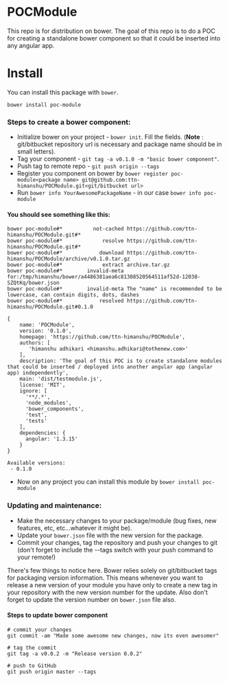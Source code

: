 # POCModule
This repo is for distribution on bower. The goal of this repo is to do a POC for creating a standalone bower component so that it could be inserted into any angular app.

# Install
You can install this package with `bower`.

```bower install poc-module```


### Steps to create a bower component:

- Initialize bower on your project - `bower init`. Fill the fields. (**Note** : git/bitbucket repository url is necessary and package name should be in small letters).
- Tag your component - `git tag -a v0.1.0 -m "basic bower component"`.
- Push tag to remote repo - `git push origin --tags`
- Register you component on bower by `bower register poc-module<package name> git@github.com:ttn-himanshu/POCModule.git<git/bitbucket url>`
- Run `bower info YourAwesomePackageName`  - in our case `bower info poc-module`

#### You should see something like this:

```
bower poc-module#*          not-cached https://github.com/ttn-himanshu/POCModule.git#*
bower poc-module#*             resolve https://github.com/ttn-himanshu/POCModule.git#*
bower poc-module#*            download https://github.com/ttn-himanshu/POCModule/archive/v0.1.0.tar.gz
bower poc-module#*             extract archive.tar.gz
bower poc-module#*        invalid-meta for:/tmp/himanshu/bower/a4486381aea6c81308520564511af52d-12038-SZQtKq/bower.json
bower poc-module#*        invalid-meta The "name" is recommended to be lowercase, can contain digits, dots, dashes
bower poc-module#*            resolved https://github.com/ttn-himanshu/POCModule.git#0.1.0

{
	name: 'POCModule',
	version: '0.1.0',
	homepage: 'https://github.com/ttn-himanshu/POCModule',
	authors: [
	   'himanshu adhikari <himanshu.adhikari@tothenew.com>'
	],
	description: 'The goal of this POC is to create standalone modules that could be inserted / deployed into another angular app (angular app) independently',
	main: 'dist/testmodule.js',
	license: 'MIT',
	ignore: [
	  '**/.*',
	  'node_modules',
	  'bower_components',
	  'test',
	  'tests'
	],
	dependencies: {
	  angular: '1.3.15'
	}
}

Available versions:
 - 0.1.0
```

- Now on any project you can install this module by 
```bower install poc-module```


### Updating and maintenance:
- Make the necessary changes to your package/module (bug fixes, new features, etc, etc...whatever it might be).
- Update your `bower.json` file with the new version for the package.
- Commit your changes, tag the repository and push your changes to git (don't forget to include the --tags switch with your push command to your remote!)


There's few things to notice here. Bower relies solely on git/bitbucket tags for packaging version information. This means whenever you want to release a new version of your module you have only to create a new tag in your repository with the new version number for the update. Also don't forget to update the version number on `bower.json` file also.

#### Steps to update bower component
```
# commit your changes
git commit -am "Made some awesome new changes, now its even awesomer"

# tag the commit
git tag -a v0.0.2 -m "Release version 0.0.2"

# push to GitHub
git push origin master --tags  
```

